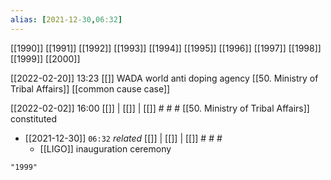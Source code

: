 ```yaml
---
alias: [2021-12-30,06:32]
---
```

[[1990]] [[1991]] [[1992]] [[1993]] [[1994]] [[1995]] [[1996]] [[1997]] [[1998]] [[1999]] [[2000]]

[[2022-02-20]] 13:23 [[]]
WADA world anti doping agency
[[50. Ministry of Tribal Affairs]]
[[common cause case]]

[[2022-02-02]] 16:00 [[]] | [[]] | [[]] # # #
[[50. Ministry of Tribal Affairs]] constituted

- [[2021-12-30]]  `06:32` _related_ [[]] | [[]] | [[]] # # #
	-  [[LIGO]] inauguration ceremony

```query
"1999"
```